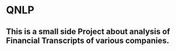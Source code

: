 # QNLP

## This is a small side Project about analysis of Financial Transcripts of various companies.


